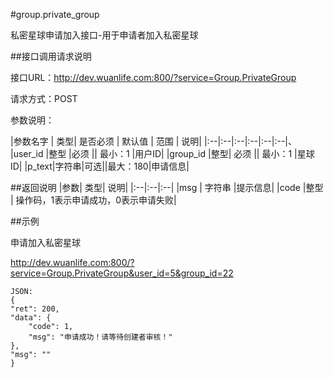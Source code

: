 #group.private_group

私密星球申请加入接口-用于申请者加入私密星球

##接口调用请求说明

接口URL：http://dev.wuanlife.com:800/?service=Group.PrivateGroup

请求方式：POST

参数说明：

|参数名字   | 类型|  是否必须   | 默认值   | 范围      |  说明|
|:--|:--|:--|:--|:--|:--|、
|user_id    |整型 |必须 ||   最小：1   |用户ID|
|group_id   |整型|    必须  ||   最小：1   |星球ID|
|p_text|字符串|可选||最大：180|申请信息|


##返回说明
|参数|        类型|   说明|
|:--|:--|:--|
|msg           |  字符串 |提示信息|
|code            |整型 |  操作码，1表示申请成功，0表示申请失败|


##示例

申请加入私密星球

http://dev.wuanlife.com:800/?service=Group.PrivateGroup&user_id=5&group_id=22

    JSON:
    {
    "ret": 200,
    "data": {
        "code": 1,
        "msg": "申请成功！请等待创建者审核！"
    },
    "msg": ""
    }
